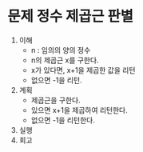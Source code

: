 # 문제 정수 제곱근 판별

1. 이해
    - n : 임의의 양의 정수
    - n의 제곱근 x를 구한다.
    - x가 있다면, x+1을 제곱한 값을 리턴
    - 없으면 -1을 리턴.
2. 계획
    - 제곱근을 구한다.
    - 있으면 x+1을 제곱하여 리턴한다.
    - 없으면 -1을 리턴한다.
3. 실행
4. 회고
